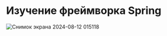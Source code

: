 
# Изучение фреймворка Spring
![Снимок экрана 2024-08-12 015118](https://github.com/user-attachments/assets/78f149b4-294a-4099-97e5-f4201f5d55c2)
